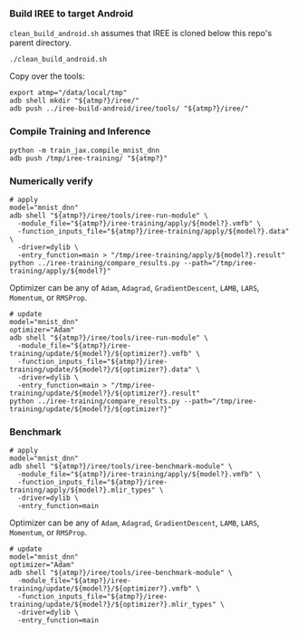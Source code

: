 ### Build IREE to target Android

`clean_build_android.sh` assumes that IREE is cloned below this repo's parent
directory.

```shell
./clean_build_android.sh
```

Copy over the tools:

```shell
export atmp="/data/local/tmp"
adb shell mkdir "${atmp?}/iree/"
adb push ../iree-build-android/iree/tools/ "${atmp?}/iree/"
```

### Compile Training and Inference

```shell
python -m train_jax.compile_mnist_dnn
adb push /tmp/iree-training/ "${atmp?}"
```

### Numerically verify

```shell
# apply
model="mnist_dnn"
adb shell "${atmp?}/iree/tools/iree-run-module" \
  -module_file="${atmp?}/iree-training/apply/${model?}.vmfb" \
  -function_inputs_file="${atmp?}/iree-training/apply/${model?}.data" \
  -driver=dylib \
  -entry_function=main > "/tmp/iree-training/apply/${model?}.result"
python ../iree-training/compare_results.py --path="/tmp/iree-training/apply/${model?}"
```

Optimizer can be any of `Adam`, `Adagrad`, `GradientDescent`, `LAMB`, `LARS`,
`Momentum`, or `RMSProp`.

```shell
# update
model="mnist_dnn"
optimizer="Adam"
adb shell "${atmp?}/iree/tools/iree-run-module" \
  -module_file="${atmp?}/iree-training/update/${model?}/${optimizer?}.vmfb" \
  -function_inputs_file="${atmp?}/iree-training/update/${model?}/${optimizer?}.data" \
  -driver=dylib \
  -entry_function=main > "/tmp/iree-training/update/${model?}/${optimizer?}.result"
python ../iree-training/compare_results.py --path="/tmp/iree-training/update/${model?}/${optimizer?}"
```

### Benchmark

```shell
# apply
model="mnist_dnn"
adb shell "${atmp?}/iree/tools/iree-benchmark-module" \
  -module_file="${atmp?}/iree-training/apply/${model?}.vmfb" \
  -function_inputs_file="${atmp?}/iree-training/apply/${model?}.mlir_types" \
  -driver=dylib \
  -entry_function=main
```

Optimizer can be any of `Adam`, `Adagrad`, `GradientDescent`, `LAMB`, `LARS`,
`Momentum`, or `RMSProp`.

```shell
# update
model="mnist_dnn"
optimizer="Adam"
adb shell "${atmp?}/iree/tools/iree-benchmark-module" \
  -module_file="${atmp?}/iree-training/update/${model?}/${optimizer?}.vmfb" \
  -function_inputs_file="${atmp?}/iree-training/update/${model?}/${optimizer?}.mlir_types" \
  -driver=dylib \
  -entry_function=main
```
